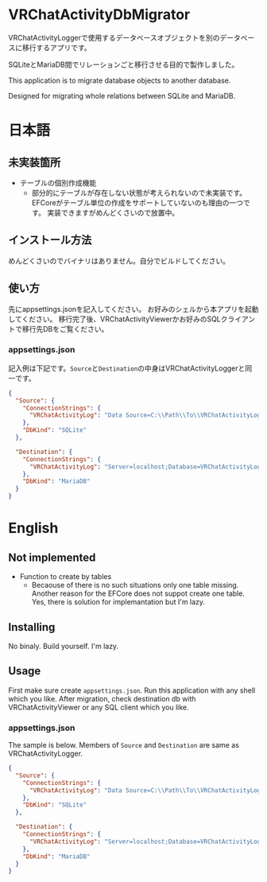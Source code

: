 VRChatActivityDbMigrator
====

VRChatActivityLoggerで使用するデータベースオブジェクトを別のデータベースに移行するアプリです。

SQLiteとMariaDB間でリレーションごと移行させる目的で製作しました。

This application is to migrate database objects to another database.

Designed for migrating whole relations between SQLite and MariaDB.

# 日本語
## 未実装箇所
- テーブルの個別作成機能
  - 部分的にテーブルが存在しない状態が考えられないので未実装です。
    EFCoreがテーブル単位の作成をサポートしていないのも理由の一つです。
    実装できますがめんどくさいので放置中。

## インストール方法
めんどくさいのでバイナリはありません。自分でビルドしてください。

## 使い方
先にappsettings.jsonを記入してください。
お好みのシェルから本アプリを起動してください。
移行完了後、VRChatActivityViewerかお好みのSQLクライアントで移行先DBをご覧ください。

### appsettings.json

記入例は下記です。`Source`と`Destination`の中身はVRChatActivityLoggerと同一です。

```json
{
  "Source": {
    "ConnectionStrings": {
      "VRChatActivityLog": "Data Source=C:\\Path\\To\\VRChatActivityLog.db;"
    },
    "DbKind": "SQLite"
  },

  "Destination": {
    "ConnectionStrings": {
      "VRChatActivityLog": "Server=localhost;Database=VRChatActivityLog;Username=usr;Password=pwd;"
    },
    "DbKind": "MariaDB"
  }
}
```

# English
## Not implemented
- Function to create by tables
  - Becaouse of there is no such situations only one table missing.
    Another reason for the EFCore does not suppot create one table.
    Yes, there is solution for implemantation but I'm lazy.

## Installing
No binaly. Build yourself. I'm lazy.

## Usage
First make sure create `appsettings.json`.
Run this application with any shell which you like.
After migration, check destination db with VRChatActivityViewer or any SQL client which you like.

### appsettings.json

The sample is below. Members of `Source` and `Destination` are same as VRChatActivityLogger.

```json
{
  "Source": {
    "ConnectionStrings": {
      "VRChatActivityLog": "Data Source=C:\\Path\\To\\VRChatActivityLog.db;"
    },
    "DbKind": "SQLite"
  },

  "Destination": {
    "ConnectionStrings": {
      "VRChatActivityLog": "Server=localhost;Database=VRChatActivityLog;Username=usr;Password=pwd;"
    },
    "DbKind": "MariaDB"
  }
}
```



